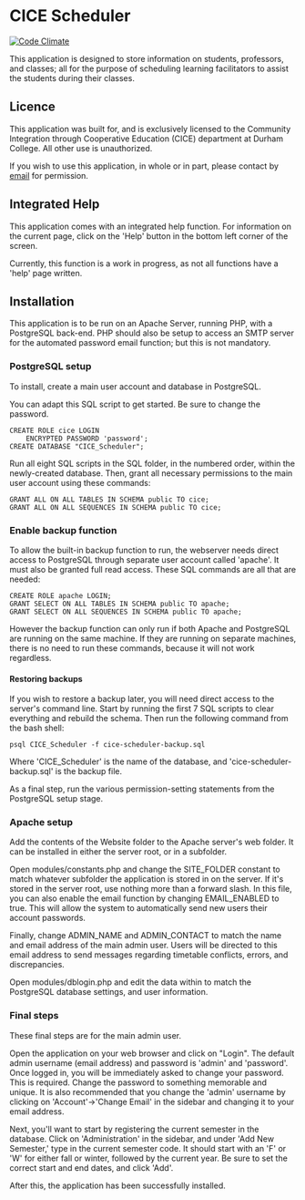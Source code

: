 # CICE Scheduler

[![Code Climate](https://codeclimate.com/github/theblackwidower/CICE-Scheduler/badges/gpa.svg)](https://codeclimate.com/github/theblackwidower/CICE-Scheduler)

This application is designed to store information on students, professors, and classes; all for the purpose of scheduling learning facilitators to assist the students during their classes.

## Licence

This application was built for, and is exclusively licensed to the Community Integration through Cooperative Education (CICE) department at Durham College. All other use is unauthorized.

If you wish to use this application, in whole or in part, please contact by [email](mailto:theblackwidower@noprestige.com) for permission.

## Integrated Help

This application comes with an integrated help function. For information on the current page, click on the 'Help' button in the bottom left corner of the screen.

Currently, this function is a work in progress, as not all functions have a 'help' page written.

## Installation

This application is to be run on an Apache Server, running PHP, with a PostgreSQL back-end. PHP should also be setup to access an SMTP server for the automated password email function; but this is not mandatory.

### PostgreSQL setup

To install, create a main user account and database in PostgreSQL.

You can adapt this SQL script to get started. Be sure to change the password.

```
CREATE ROLE cice LOGIN
	ENCRYPTED PASSWORD 'password';
CREATE DATABASE "CICE_Scheduler";
```

Run all eight SQL scripts in the SQL folder, in the numbered order, within the newly-created database. Then, grant all necessary permissions to the main user account using these commands:

```
GRANT ALL ON ALL TABLES IN SCHEMA public TO cice;
GRANT ALL ON ALL SEQUENCES IN SCHEMA public TO cice;
```

### Enable backup function

To allow the built-in backup function to run, the webserver needs direct access to PostgreSQL through separate user account called 'apache'. It must also be granted full read access. These SQL commands are all that are needed:

```
CREATE ROLE apache LOGIN;
GRANT SELECT ON ALL TABLES IN SCHEMA public TO apache;
GRANT SELECT ON ALL SEQUENCES IN SCHEMA public TO apache;
```

However the backup function can only run if both Apache and PostgreSQL are running on the same machine. If they are running on separate machines, there is no need to run these commands, because it will not work regardless.

#### Restoring backups

If you wish to restore a backup later, you will need direct access to the server's command line. Start by running the first 7 SQL scripts to clear everything and rebuild the schema. Then run the following command from the bash shell:

```
psql CICE_Scheduler -f cice-scheduler-backup.sql
```

Where 'CICE_Scheduler' is the name of the database, and 'cice-scheduler-backup.sql' is the backup file.

As a final step, run the various permission-setting statements from the PostgreSQL setup stage.

### Apache setup

Add the contents of the Website folder to the Apache server's web folder. It can be installed in either the server root, or in a subfolder.

Open modules/constants.php and change the SITE_FOLDER constant to match whatever subfolder the application is stored in on the server. If it's stored in the server root, use nothing more than a forward slash. In this file, you can also enable the email function by changing EMAIL_ENABLED to true. This will allow the system to automatically send new users their account passwords.

Finally, change ADMIN_NAME and ADMIN_CONTACT to match the name and email address of the main admin user. Users will be directed to this email address to send messages regarding timetable conflicts, errors, and discrepancies.

Open modules/dblogin.php and edit the data within to match the PostgreSQL database settings, and user information.

### Final steps

These final steps are for the main admin user.

Open the application on your web browser and click on "Login". The default admin username (email address) and password is 'admin' and 'password'. Once logged in, you will be immediately asked to change your password. This is required. Change the password to something memorable and unique. It is also recommended that you change the 'admin' username by clicking on 'Account'->'Change Email' in the sidebar and changing it to your email address.

Next, you'll want to start by registering the current semester in the database. Click on 'Administration' in the sidebar, and under 'Add New Semester,' type in the current semester code. It should start with an 'F' or 'W' for either fall or winter, followed by the current year. Be sure to set the correct start and end dates, and click 'Add'.

After this, the application has been successfully installed.
